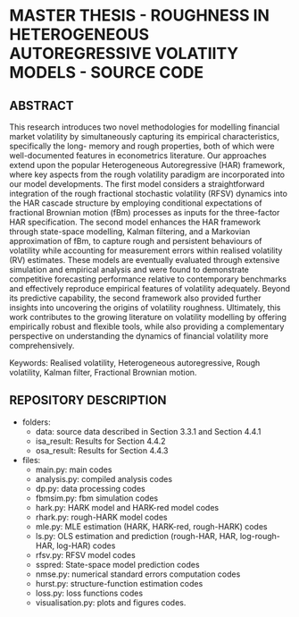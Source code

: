 # MASTER THESIS - ROUGHNESS IN HETEROGENEOUS AUTOREGRESSIVE VOLATIITY MODELS - SOURCE CODE

## ABSTRACT
This research introduces two novel methodologies for modelling financial market volatility by simultaneously capturing its empirical characteristics, specifically the long- memory and rough properties, both of which were well-documented features in econometrics literature. Our approaches extend upon the popular Heterogeneous Autoregressive (HAR) framework, where key aspects from the rough volatility paradigm are incorporated into our model developments. The first model considers a straightforward integration of the rough fractional stochastic volatility (RFSV) dynamics into the HAR cascade structure by employing conditional expectations of fractional Brownian motion (fBm) processes as inputs for the three-factor HAR specification. The second model enhances the HAR framework through state-space modelling, Kalman filtering, and a Markovian approximation of fBm, to capture rough and persistent behaviours of volatility while accounting for measurement errors within realised volatility (RV) estimates. These models are eventually evaluated through extensive simulation and empirical analysis and were found to demonstrate competitive forecasting performance relative to contemporary benchmarks and effectively reproduce empirical features of volatility adequately. Beyond its predictive capability, the second framework also provided further insights into uncovering the origins of volatility roughness. Ultimately, this work contributes to the growing literature on volatility modelling by offering empirically robust and flexible tools, while also providing a complementary perspective on understanding the dynamics of financial volatility more comprehensively.

Keywords: Realised volatility, Heterogeneous autoregressive, Rough volatility, Kalman filter, Fractional Brownian motion.

## REPOSITORY DESCRIPTION
- folders:
  - data: source data described in Section 3.3.1 and Section 4.4.1
  - isa_result: Results for Section 4.4.2
  - osa_result: Results for Section 4.4.3
- files:
  - main.py: main codes
  - analysis.py: compiled analysis codes
  - dp.py: data processing codes
  - fbmsim.py: fbm simulation codes
  - hark.py: HARK model and HARK-red model codes
  - rhark.py: rough-HARK model codes
  - mle.py: MLE estimation (HARK, HARK-red, rough-HARK) codes
  - ls.py: OLS estimation and prediction (rough-HAR, HAR, log-rough-HAR, log-HAR) codes
  - rfsv.py: RFSV model codes
  - sspred: State-space model prediction codes
  - nmse.py: numerical standard errors computation codes
  - hurst.py: structure-function estimation codes
  - loss.py: loss functions codes
  - visualisation.py: plots and figures codes.
